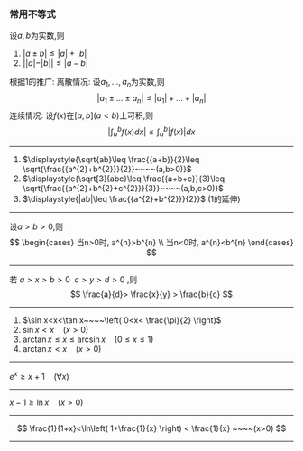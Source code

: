 

### 常用不等式

设$a,b$为实数,则
1. $|a\pm b|\leq |a|+|b|$
2. $||a|-|b||\leq |a-b|$

根据1的推广:
	离散情况: 设$a_1,\dots,a_{n}$为实数,则
	$$|a_{1}\pm  \dots \pm  a_n|\leq  |a_{1}|+\dots+|a_n|$$
	连续情况: 设$f(x)$在$[a,b](a<b)$上可积,则
	$$\bigg| \int_{a}^{b} f(x)dx \bigg|\leq  \int_{a}^{b} |f(x)|dx$$

---
1. $\displaystyle{\sqrt{ab}\leq \frac{{a+b}}{2}\leq \sqrt{\frac{{a^{2}+b^{2}}}{2}}~~~~(a,b>0)}$
2. $\displaystyle{\sqrt[3]{abc}\leq \frac{{a+b+c}}{3}\leq \sqrt{\frac{{a^{2}+b^{2}+c^{2}}}{3}}~~~~(a,b,c>0)}$
3. $\displaystyle{|ab|\leq \frac{{a^{2}+b^{2}}}{2}}$ (1的延伸)

---
设$a>b>0$,则 
$$
\begin{cases}
当n>0时, a^{n}>b^{n} \\
当n<0时, a^{n}<b^{n}
\end{cases}
$$

---
若 
$a>x>b>0~$
$c>y>d>0$ ,则
$$
\frac{a}{d}> \frac{x}{y} > \frac{b}{c}
$$

---
1. $\sin x<x<\tan x~~~~\left( 0<x< \frac{\pi}{2} \right)$ 
2. $\sin x< x~~~~(x>0)$ 
3. $\arctan x\leq x\leq \arcsin x~~~~(0\leq x\leq 1)$ 
4. $\arctan x< x~~~~(x>0)$

---
$\displaystyle{e^{x}\geq x+1~~~~(\forall x)}$

---
$x-1\geq \ln x~~~~(x>0)$

---
$$
\frac{1}{1+x}<\ln\left( 1+\frac{1}{x} \right) < \frac{1}{x} ~~~~(x>0)
$$

---

